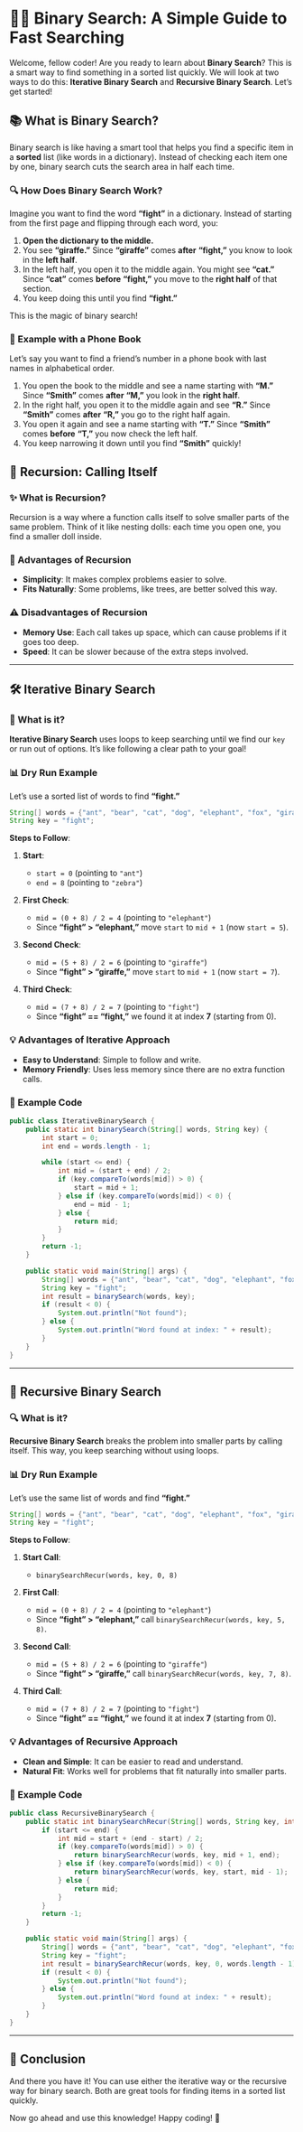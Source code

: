 
# 🧙‍♂️ Binary Search: A Simple Guide to Fast Searching

Welcome, fellow coder! Are you ready to learn about **Binary Search**? This is a smart way to find something in a sorted list quickly. We will look at two ways to do this: **Iterative Binary Search** and **Recursive Binary Search**. Let’s get started! 


## 📚 What is Binary Search?

Binary search is like having a smart tool that helps you find a specific item in a **sorted** list (like words in a dictionary). Instead of checking each item one by one, binary search cuts the search area in half each time.

### 🔍 How Does Binary Search Work?

Imagine you want to find the word **“fight”** in a dictionary. Instead of starting from the first page and flipping through each word, you:

1. **Open the dictionary to the middle.**
2. You see **“giraffe.”** Since **“giraffe”** comes **after** **“fight,”** you know to look in the **left half**.
3. In the left half, you open it to the middle again. You might see **“cat.”** Since **“cat”** comes **before** **“fight,”** you move to the **right half** of that section.
4. You keep doing this until you find **“fight.”**

This is the magic of binary search!

### 📖 Example with a Phone Book

Let’s say you want to find a friend’s number in a phone book with last names in alphabetical order.

1. You open the book to the middle and see a name starting with **“M.”** Since **“Smith”** comes **after** **“M,”** you look in the **right half**.
2. In the right half, you open it to the middle again and see **“R.”** Since **“Smith”** comes **after** **“R,”** you go to the right half again.
3. You open it again and see a name starting with **“T.”** Since **“Smith”** comes **before** **“T,”** you now check the left half.
4. You keep narrowing it down until you find **“Smith”** quickly!

## 🔄 Recursion: Calling Itself

### ✨ What is Recursion?

Recursion is a way where a function calls itself to solve smaller parts of the same problem. Think of it like nesting dolls: each time you open one, you find a smaller doll inside.

### 🎩 Advantages of Recursion

- **Simplicity**: It makes complex problems easier to solve.
- **Fits Naturally**: Some problems, like trees, are better solved this way.

### ⚠️ Disadvantages of Recursion

- **Memory Use**: Each call takes up space, which can cause problems if it goes too deep.
- **Speed**: It can be slower because of the extra steps involved.

---

## 🛠️ Iterative Binary Search

### 🧩 What is it?

**Iterative Binary Search** uses loops to keep searching until we find our `key` or run out of options. It’s like following a clear path to your goal!

### 📊 Dry Run Example

Let’s use a sorted list of words to find **“fight.”**

```java
String[] words = {"ant", "bear", "cat", "dog", "elephant", "fox", "giraffe", "fight", "zebra"};
String key = "fight"; 
```

**Steps to Follow**:

1. **Start**: 
   - `start = 0` (pointing to `"ant"`)
   - `end = 8` (pointing to `"zebra"`)

2. **First Check**:
   - `mid = (0 + 8) / 2 = 4` (pointing to `"elephant"`)
   - Since **“fight” > “elephant,”** move `start` to `mid + 1` (now `start = 5`).

3. **Second Check**:
   - `mid = (5 + 8) / 2 = 6` (pointing to `"giraffe"`)
   - Since **“fight” > “giraffe,”** move `start` to `mid + 1` (now `start = 7`).

4. **Third Check**:
   - `mid = (7 + 8) / 2 = 7` (pointing to `"fight"`)
   - Since **“fight” == “fight,”** we found it at index **7** (starting from 0).

### 💡 Advantages of Iterative Approach

- **Easy to Understand**: Simple to follow and write.
- **Memory Friendly**: Uses less memory since there are no extra function calls.

### 📝 Example Code

```java
public class IterativeBinarySearch {
    public static int binarySearch(String[] words, String key) {
        int start = 0; 
        int end = words.length - 1;

        while (start <= end) {
            int mid = (start + end) / 2; 
            if (key.compareTo(words[mid]) > 0) {
                start = mid + 1; 
            } else if (key.compareTo(words[mid]) < 0) {
                end = mid - 1; 
            } else {
                return mid; 
            }
        }
        return -1; 
    }

    public static void main(String[] args) {
        String[] words = {"ant", "bear", "cat", "dog", "elephant", "fox", "giraffe", "fight", "zebra"}; 
        String key = "fight"; 
        int result = binarySearch(words, key);
        if (result < 0) {
            System.out.println("Not found"); 
        } else {
            System.out.println("Word found at index: " + result);
        }
    }
}
```

---

## 🌌 Recursive Binary Search

### 🔍 What is it?

**Recursive Binary Search** breaks the problem into smaller parts by calling itself. This way, you keep searching without using loops.

### 📊 Dry Run Example

Let’s use the same list of words and find **“fight.”**

```java
String[] words = {"ant", "bear", "cat", "dog", "elephant", "fox", "giraffe", "fight", "zebra"}; 
String key = "fight"; 
```

**Steps to Follow**:

1. **Start Call**:
   - `binarySearchRecur(words, key, 0, 8)`

2. **First Call**:
   - `mid = (0 + 8) / 2 = 4` (pointing to `"elephant"`)
   - Since **“fight” > “elephant,”** call `binarySearchRecur(words, key, 5, 8)`.

3. **Second Call**:
   - `mid = (5 + 8) / 2 = 6` (pointing to `"giraffe"`)
   - Since **“fight” > “giraffe,”** call `binarySearchRecur(words, key, 7, 8)`.

4. **Third Call**:
   - `mid = (7 + 8) / 2 = 7` (pointing to `"fight"`)
   - Since **“fight” == “fight,”** we found it at index **7** (starting from 0).

### 💡 Advantages of Recursive Approach

- **Clean and Simple**: It can be easier to read and understand.
- **Natural Fit**: Works well for problems that fit naturally into smaller parts.

### 📝 Example Code

```java
public class RecursiveBinarySearch {
    public static int binarySearchRecur(String[] words, String key, int start, int end) {
        if (start <= end) {
            int mid = start + (end - start) / 2; 
            if (key.compareTo(words[mid]) > 0) {
                return binarySearchRecur(words, key, mid + 1, end); 
            } else if (key.compareTo(words[mid]) < 0) {
                return binarySearchRecur(words, key, start, mid - 1); 
            } else {
                return mid; 
            }
        }
        return -1; 
    }

    public static void main(String[] args) {
        String[] words = {"ant", "bear", "cat", "dog", "elephant", "fox", "giraffe", "fight", "zebra"}; 
        String key = "fight"; 
        int result = binarySearchRecur(words, key, 0, words.length - 1); 
        if (result < 0) {
            System.out.println("Not found"); 
        } else {
            System.out.println("Word found at index: " + result); 
        }
    }
}
```

---

## 🔗 Conclusion

And there you have it! You can use either the iterative way or the recursive way for binary search. Both are great tools for finding items in a sorted list quickly.

Now go ahead and use this knowledge! Happy coding! 🎉
